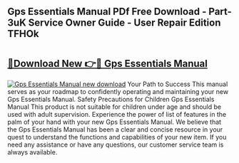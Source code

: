 ## Gps Essentials Manual PDf Free Download - Part-3uK Service Owner Guide - User Repair Edition TFHOk

# <h2><a href="http://cf19842.oget.top/?id=Gps+Essentials+Manual">🔗Download New 👉🔴 Gps Essentials Manual</a></h2>

[![Gps Essentials Manual new download](https://i.imgur.com/5g1atiW.png)](http://cf19842.oget.top/?id=Gps+Essentials+Manual)
Your Path to Success This manual serves as your roadmap to confidently operating and maintaining your new Gps Essentials Manual. Safety Precautions for Children Gps Essentials Manual This product is not suitable for children under age and should be used with adult supervision. Experience the power of list of features in the palm of your hand with your new Gps Essentials Manual. We believe that the Gps Essentials Manual has been a clear and concise resource in your quest to understand the functions and capabilities of your new item. If you need any assistance or have any questions, our customer service team is always available.
